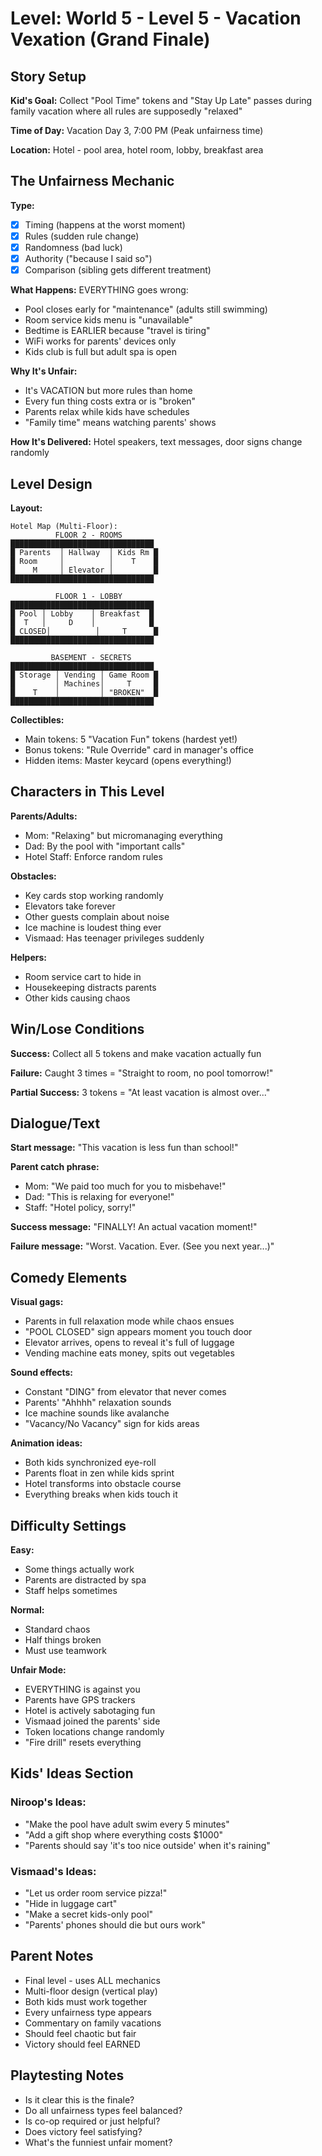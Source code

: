 # Level: World 5 - Level 5 - Vacation Vexation (Grand Finale)

## Story Setup
**Kid's Goal:** 
Collect "Pool Time" tokens and "Stay Up Late" passes during family vacation where all rules are supposedly "relaxed"

**Time of Day:** 
Vacation Day 3, 7:00 PM (Peak unfairness time)

**Location:** 
Hotel - pool area, hotel room, lobby, breakfast area

## The Unfairness Mechanic
**Type:** 
- [x] Timing (happens at the worst moment)
- [x] Rules (sudden rule change)
- [x] Randomness (bad luck)
- [x] Authority ("because I said so")
- [x] Comparison (sibling gets different treatment)

**What Happens:**
EVERYTHING goes wrong:
- Pool closes early for "maintenance" (adults still swimming)
- Room service kids menu is "unavailable"
- Bedtime is EARLIER because "travel is tiring"
- WiFi works for parents' devices only
- Kids club is full but adult spa is open

**Why It's Unfair:**
- It's VACATION but more rules than home
- Every fun thing costs extra or is "broken"
- Parents relax while kids have schedules
- "Family time" means watching parents' shows

**How It's Delivered:** 
Hotel speakers, text messages, door signs change randomly

## Level Design
**Layout:** 
```
Hotel Map (Multi-Floor):
          FLOOR 2 - ROOMS
████████████████████████████████
█ Parents  │ Hallway  │ Kids Rm █
█ Room     │          │    T    █
█    M     │ Elevator │         █
████████████████████████████████

          FLOOR 1 - LOBBY
████████████████████████████████
█ Pool │ Lobby    │ Breakfast  █
█  T   │     D    │            █
█ CLOSED│          │     T      █
████████████████████████████████

         BASEMENT - SECRETS
████████████████████████████████
█ Storage │ Vending │ Game Room █
█         │ Machines│     T     █
█    T    │         │ "BROKEN"  █
████████████████████████████████
```

**Collectibles:**
- Main tokens: 5 "Vacation Fun" tokens (hardest yet!)
- Bonus tokens: "Rule Override" card in manager's office
- Hidden items: Master keycard (opens everything!)

## Characters in This Level
**Parents/Adults:**
- Mom: "Relaxing" but micromanaging everything
- Dad: By the pool with "important calls"
- Hotel Staff: Enforce random rules

**Obstacles:**
- Key cards stop working randomly
- Elevators take forever
- Other guests complain about noise
- Ice machine is loudest thing ever
- Vismaad: Has teenager privileges suddenly

**Helpers:**
- Room service cart to hide in
- Housekeeping distracts parents
- Other kids causing chaos

## Win/Lose Conditions
**Success:** 
Collect all 5 tokens and make vacation actually fun

**Failure:** 
Caught 3 times = "Straight to room, no pool tomorrow!"

**Partial Success:** 
3 tokens = "At least vacation is almost over..."

## Dialogue/Text
**Start message:**
"This vacation is less fun than school!"

**Parent catch phrase:**
- Mom: "We paid too much for you to misbehave!"
- Dad: "This is relaxing for everyone!"
- Staff: "Hotel policy, sorry!"

**Success message:**
"FINALLY! An actual vacation moment!"

**Failure message:**
"Worst. Vacation. Ever. (See you next year...)"

## Comedy Elements
**Visual gags:**
- Parents in full relaxation mode while chaos ensues
- "POOL CLOSED" sign appears moment you touch door
- Elevator arrives, opens to reveal it's full of luggage
- Vending machine eats money, spits out vegetables

**Sound effects:**
- Constant "DING" from elevator that never comes
- Parents' "Ahhhh" relaxation sounds
- Ice machine sounds like avalanche
- "Vacancy/No Vacancy" sign for kids areas

**Animation ideas:**
- Both kids synchronized eye-roll
- Parents float in zen while kids sprint
- Hotel transforms into obstacle course
- Everything breaks when kids touch it

## Difficulty Settings
**Easy:** 
- Some things actually work
- Parents are distracted by spa
- Staff helps sometimes

**Normal:** 
- Standard chaos
- Half things broken
- Must use teamwork

**Unfair Mode:** 
- EVERYTHING is against you
- Parents have GPS trackers
- Hotel is actively sabotaging fun
- Vismaad joined the parents' side
- Token locations change randomly
- "Fire drill" resets everything

## Kids' Ideas Section
### Niroop's Ideas:
- "Make the pool have adult swim every 5 minutes"
- "Add a gift shop where everything costs $1000"
- "Parents should say 'it's too nice outside' when it's raining"

### Vismaad's Ideas:
- "Let us order room service pizza!"
- "Hide in luggage cart"
- "Make a secret kids-only pool"
- "Parents' phones should die but ours work"

## Parent Notes
- Final level - uses ALL mechanics
- Multi-floor design (vertical play)
- Both kids must work together
- Every unfairness type appears
- Commentary on family vacations
- Should feel chaotic but fair
- Victory should feel EARNED

## Playtesting Notes
<!-- To be filled after kids play -->
- Is it clear this is the finale?
- Do all unfairness types feel balanced?
- Is co-op required or just helpful?
- Does victory feel satisfying?
- What's the funniest unfair moment?